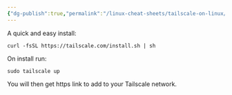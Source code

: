 ```yaml
---
{"dg-publish":true,"permalink":"/linux-cheat-sheets/tailscale-on-linux/"}
---
```



A quick and easy install:

```
curl -fsSL https://tailscale.com/install.sh | sh
```

On install run:
```
sudo tailscale up
```

You will then get https link to add to your Tailscale network.